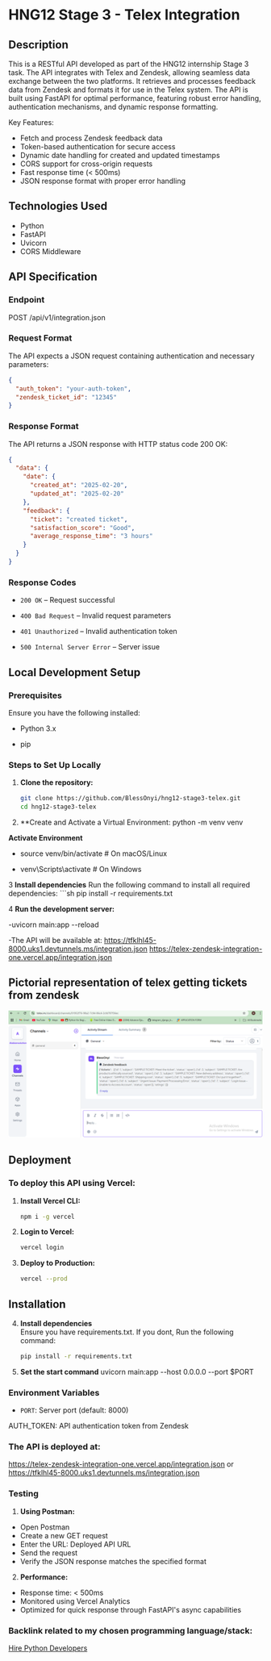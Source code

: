 # HNG12 Stage 3 - Telex Integration

## Description

This is a RESTful API developed as part of the HNG12 internship Stage 3 task. The API integrates with Telex and Zendesk, allowing seamless data exchange between the two platforms. It retrieves and processes feedback data from Zendesk and formats it for use in the Telex system. The API is built using FastAPI for optimal performance, featuring robust error handling, authentication mechanisms, and dynamic response formatting.

Key Features:

- Fetch and process Zendesk feedback data
- Token-based authentication for secure access
- Dynamic date handling for created and updated timestamps
- CORS support for cross-origin requests
- Fast response time (< 500ms)
- JSON response format with proper error handling

## Technologies Used

- Python
- FastAPI
- Uvicorn
- CORS Middleware

## API Specification

### Endpoint
POST /api/v1/integration.json

### Request Format

The API expects a JSON request containing authentication and necessary parameters:
```json
{
  "auth_token": "your-auth-token",
  "zendesk_ticket_id": "12345"
}
```


### Response Format

The API returns a JSON response with HTTP status code 200 OK:
```json
{
  "data": {
    "date": {
      "created_at": "2025-02-20",
      "updated_at": "2025-02-20"
    },
    "feedback": {
      "ticket": "created ticket",
      "satisfaction_score": "Good",
      "average_response_time": "3 hours"
    }
  }
}
```

### Response Codes

- `200 OK` – Request successful

- `400 Bad Request` – Invalid request parameters

- `401 Unauthorized` – Invalid authentication token

- `500 Internal Server Error` – Server issue


## Local Development Setup

### Prerequisites

Ensure you have the following installed:

- Python 3.x

- pip

### Steps to Set Up Locally

1. **Clone the repository:**
    ```sh
    git clone https://github.com/BlessOnyi/hng12-stage3-telex.git
    cd hng12-stage3-telex

2. **Create and Activate a Virtual Environment:
    python -m venv venv

**Activate Environment**

- source venv/bin/activate  # On macOS/Linux

- venv\Scripts\activate  # On Windows

3 **Install dependencies**
    Run the following command to install all required dependencies:
    ```sh
    pip install -r requirements.txt

4 **Run the development server:**

-uvicorn main:app --reload

-The API will be available at: https://tfklhl45-8000.uks1.devtunnels.ms/integration.json
https://telex-zendesk-integration-one.vercel.app/integration.json


## Pictorial representation of telex getting tickets from zendesk
![alt text](image.png)

## Deployment

### To deploy this API using Vercel:
1. **Install Vercel CLI:**  
   ```sh
   npm i -g vercel

2. **Login to Vercel:**  
   ```sh
   vercel login


3. **Deploy to Production:**
   ```sh
   vercel --prod


## Installation
4. **Install dependencies**  
   Ensure you have requirements.txt. If you dont, Run the following command:
   ```sh
   pip install -r requirements.txt

5. **Set the start command**
  uvicorn main:app --host 0.0.0.0 --port $PORT

### Environment Variables  
- `PORT`: Server port (default: 8000)

AUTH_TOKEN: API authentication token from Zendesk

### The API is deployed at:

https://telex-zendesk-integration-one.vercel.app/integration.json
or 
https://tfklhl45-8000.uks1.devtunnels.ms/integration.json

### Testing
1. **Using Postman:**

- Open Postman
- Create a new GET request
- Enter the URL: Deployed API URL
- Send the request
- Verify the JSON response matches the specified format

2. **Performance:**
- Response time: < 500ms
- Monitored using Vercel Analytics
- Optimized for quick response through FastAPI's async capabilities


### Backlink related to my chosen programming language/stack:
[Hire Python Developers](https://hng.tech/hire/python-developers)


